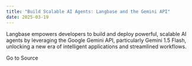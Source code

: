 ```yaml
---
title: "Build Scalable AI Agents: Langbase and the Gemini API"
date: 2025-03-19
---
```


Langbase empowers developers to build and deploy powerful, scalable AI agents by leveraging the Google Gemini API, particularly Gemini 1.5 Flash, unlocking a new era of intelligent applications and streamlined workflows.

Go to Source
